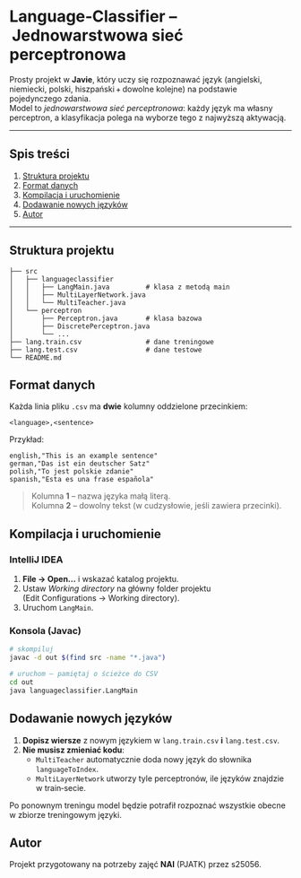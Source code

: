 # Language‑Classifier – Jednowarstwowa sieć perceptronowa  

Prosty projekt w **Javie**, który uczy się rozpoznawać język (angielski, niemiecki, polski, hiszpański + dowolne kolejne) na podstawie pojedynczego zdania.  
Model to *jednowarstwowa sieć perceptronowa*: każdy język ma własny perceptron, a klasyfikacja polega na wyborze tego z najwyższą aktywacją.

---

## Spis treści 
1. [Struktura projektu](#struktura-projektu)  
2. [Format danych](#format-danych)  
3. [Kompilacja i uruchomienie](#kompilacja-i-uruchomienie)  
4. [Dodawanie nowych języków](#dodawanie-nowych-j%C4%99zyk%C3%B3w)  
5. [Autor](#autor)

---

## Struktura projektu
```
├── src
│   ├── languageclassifier
│   │   ├── LangMain.java         # klasa z metodą main
│   │   ├── MultiLayerNetwork.java
│   │   └── MultiTeacher.java
│   └── perceptron
│       ├── Perceptron.java       # klasa bazowa
│       ├── DiscretePerceptron.java
│       └── ...                 
├── lang.train.csv                # dane treningowe
├── lang.test.csv                 # dane testowe
└── README.md
```

## Format danych
Każda linia pliku `.csv` ma **dwie** kolumny oddzielone przecinkiem:
```
<language>,<sentence>
```
Przykład:
```
english,"This is an example sentence"
german,"Das ist ein deutscher Satz"
polish,"To jest polskie zdanie"
spanish,"Esta es una frase española"
```
> Kolumna **1** – nazwa języka małą literą.  
> Kolumna **2** – dowolny tekst (w cudzysłowie, jeśli zawiera przecinki).

## Kompilacja i uruchomienie
### IntelliJ IDEA
1. **File → Open...** i wskazać katalog projektu.  
2. Ustaw *Working directory* na główny folder projektu (Edit Configurations → Working directory).  
3. Uruchom `LangMain`.

### Konsola (Javac)
```bash
# skompiluj
javac -d out $(find src -name "*.java")

# uruchom – pamiętaj o ścieżce do CSV
cd out
java languageclassifier.LangMain
```

## Dodawanie nowych języków
1. **Dopisz wiersze** z nowym językiem w `lang.train.csv` **i** `lang.test.csv`.  
2. **Nie musisz zmieniać kodu**:        
   * `MultiTeacher` automatycznie doda nowy język do słownika `languageToIndex`.  
   * `MultiLayerNetwork` utworzy tyle perceptronów, ile języków znajdzie w train‑secie.

Po ponownym treningu model będzie potrafił rozpoznać wszystkie obecne w zbiorze treningowym języki.

## Autor
Projekt przygotowany na potrzeby zajęć **NAI** (PJATK) przez s25056.

